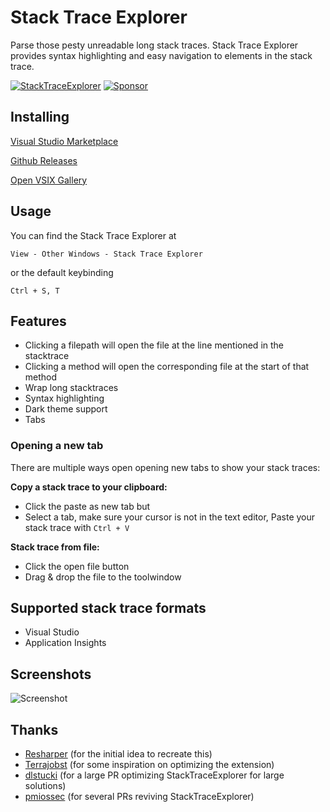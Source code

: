 # Stack Trace Explorer
Parse those pesty unreadable long stack traces. Stack Trace Explorer provides syntax highlighting and easy navigation to elements in the stack trace.

[![StackTraceExplorer](https://github.com/sboulema/StackTraceExplorer/actions/workflows/workflow.yml/badge.svg)](https://github.com/sboulema/StackTraceExplorer/actions/workflows/workflow.yml)
[![Sponsor](https://img.shields.io/badge/-Sponsor-fafbfc?logo=GitHub%20Sponsors)](https://github.com/sponsors/sboulema)

## Installing
[Visual Studio Marketplace](https://marketplace.visualstudio.com/items?itemName=SamirBoulema.StackTraceExplorer)

[Github Releases](https://github.com/sboulema/StackTraceExplorer/releases)

[Open VSIX Gallery](http://vsixgallery.com/extension/StackTraceExplorer.Samir%20Boulema/)

## Usage
You can find the Stack Trace Explorer at

`View - Other Windows - Stack Trace Explorer`

or the default keybinding

`Ctrl + S, T`

## Features
- Clicking a filepath will open the file at the line mentioned in the stacktrace
- Clicking a method will open the corresponding file at the start of that method
- Wrap long stacktraces
- Syntax highlighting
- Dark theme support
- Tabs

### Opening a new tab
There are multiple ways open opening new tabs to show your stack traces:

**Copy a stack trace to your clipboard:**
- Click the paste as new tab but
- Select a tab, make sure your cursor is not in the text editor, Paste your stack trace with `Ctrl + V`

**Stack trace from file:**
- Click the open file button
- Drag & drop the file to the toolwindow

## Supported stack trace formats
- Visual Studio
- Application Insights

## Screenshots
![Screenshot](https://i.imgur.com/42mKURv.png)

## Thanks
- [Resharper](https://www.jetbrains.com/resharper/) (for the initial idea to recreate this)
- [Terrajobst](https://github.com/terrajobst/stack-trace-explorer) (for some inspiration on optimizing the extension)
- [dlstucki](https://github.com/dlstucki) (for a large PR optimizing StackTraceExplorer for large solutions)
- [pmiossec](https://github.com/pmiossec) (for several PRs reviving StackTraceExplorer)